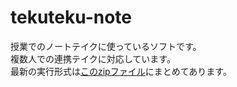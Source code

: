 # tekuteku-note
授業でのノートテイクに使っているソフトです。  
複数人での連携テイクに対応しています。  
最新の実行形式は[このzipファイル](https://github.com/KoichiKodama/tekuteku-note/blob/main/てくてくノート.zip)にまとめてあります。  
